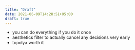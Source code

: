 ```yaml
---
title: "Draft"
date: 2021-06-09T14:28:51+05:00
draft: true
---
```


- you can do everything if you do it once
- aesthetics filter to actually cancel any decisions very early
- topolya worth it
